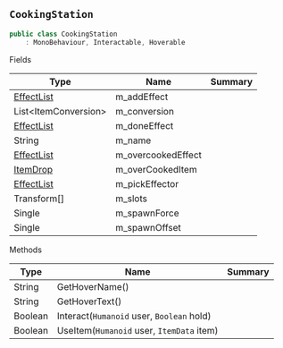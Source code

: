 ## `CookingStation`

```csharp
public class CookingStation
    : MonoBehaviour, Interactable, Hoverable

```

Fields

| Type | Name | Summary | 
| --- | --- | --- | 
| [EffectList](./EffectList.md) | m_addEffect |  | 
| List&lt;ItemConversion&gt; | m_conversion |  | 
| [EffectList](./EffectList.md) | m_doneEffect |  | 
| String | m_name |  | 
| [EffectList](./EffectList.md) | m_overcookedEffect |  | 
| [ItemDrop](./ItemDrop.md) | m_overCookedItem |  | 
| [EffectList](./EffectList.md) | m_pickEffector |  | 
| Transform[] | m_slots |  | 
| Single | m_spawnForce |  | 
| Single | m_spawnOffset |  | 


Methods

| Type | Name | Summary | 
| --- | --- | --- | 
| String | GetHoverName() |  | 
| String | GetHoverText() |  | 
| Boolean | Interact(`Humanoid` user, `Boolean` hold) |  | 
| Boolean | UseItem(`Humanoid` user, `ItemData` item) |  | 


